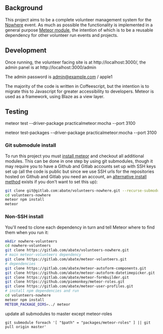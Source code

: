 ## Background

This project aims to be a complete volunteer management system for the [Nowhere](www.goingnowhere.org) event. As much as possible the functionality is implemented in a general purpose [Meteor module](https://gitlab.com/abate/meteor-volunteers), the intention of which is to be a reusable dependency for other volunteer run events and projects.

## Development

Once running, the volunteer facing site is at http://localhost:3000/, the admin panel is at http://localhost:3000/admin

The admin password is admin@example.com / apple1

The majority of the code is written in Coffeescript, but the intention is to migrate this to Javascript for greater accessibility to developers. Meteor is used as a framework, using Blaze as a view layer.

## Testing

   meteor test --driver-package practicalmeteor:mocha --port 3100

   meteor test-packages --driver-package practicalmeteor:mocha --port 3100
### Git submodule install

To run this project you must [install meteor](https://www.meteor.com/install) and checkout all additional modules. This can be done in one step by using git submodules, though it may require you to have a Github and Gitlab accounts set up with SSH keys set up (all the code is public but since we use SSH urls for the repositories hosted on Github and Gitlab you need an account, an [alternative install method](#non-ssh-install) exists if you don't want to set this up):

``` bash
git clone git@gitlab.com:abate/volunteers-nowhere.git --recurse-submodules
cd volunteers-nowhere
meteor npm install
meteor
```

### Non-SSH install

You'll need to clone each dependency in turn and tell Meteor where to find them when you run it:

``` bash
mkdir nowhere-volunteers
cd nowhere-volunteers
git clone https://gitlab.com/abate/volunteers-nowhere.git
# main meteor-volunteers dependency
git clone https://gitlab.com/abate/meteor-volunteers.git
# dependencies
git clone https://gitlab.com/abate/meteor-autoform-components.git
git clone https://github.com/abate/meteor-autoform-datetimepicker.git
git clone https://gitlab.com/abate/meteor-formbuilder.git
git clone https://github.com/piemonkey/meteor-roles.git
git clone https://gitlab.com/abate/meteor-user-profiles.git
# install npm dependencies and run
cd volunteers-nowhere
meteor npm install
METEOR_PACKAGE_DIRS=../ meteor
```

update all submodules to master except meteor-roles

```
git submodule foreach '[ "$path" = "packages/meteor-roles" ] || git pull origin master'
```
